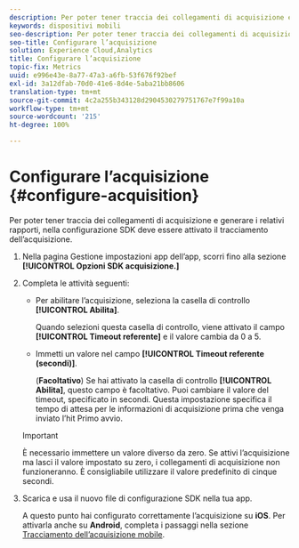 ```yaml
---
description: Per poter tener traccia dei collegamenti di acquisizione e generare i relativi rapporti, nella configurazione SDK deve essere attivato il tracciamento dell’acquisizione.
keywords: dispositivi mobili
seo-description: Per poter tener traccia dei collegamenti di acquisizione e generare i relativi rapporti, nella configurazione SDK deve essere attivato il tracciamento dell’acquisizione.
seo-title: Configurare l’acquisizione
solution: Experience Cloud,Analytics
title: Configurare l’acquisizione
topic-fix: Metrics
uuid: e996e43e-8a77-47a3-a6fb-53f676f92bef
exl-id: 3a12dfab-70d0-41e6-8d4e-5aba21bb8606
translation-type: tm+mt
source-git-commit: 4c2a255b343128d2904530279751767e7f99a10a
workflow-type: tm+mt
source-wordcount: '215'
ht-degree: 100%

---
```


# Configurare l’acquisizione {#configure-acquisition}

Per poter tener traccia dei collegamenti di acquisizione e generare i relativi rapporti, nella configurazione SDK deve essere attivato il tracciamento dell’acquisizione.

1. Nella pagina Gestione impostazioni app dell’app, scorri fino alla sezione **[!UICONTROL Opzioni SDK acquisizione.]**
1. Completa le attività seguenti:

   * Per abilitare l’acquisizione, seleziona la casella di controllo **[!UICONTROL Abilita]**.

      Quando selezioni questa casella di controllo, viene attivato il campo **[!UICONTROL Timeout referente]** e il valore cambia da 0 a 5.

   * Immetti un valore nel campo **[!UICONTROL Timeout referente (secondi)]**.

      (**Facoltativo**) Se hai attivato la casella di controllo **[!UICONTROL Abilita]**, questo campo è facoltativo. Puoi cambiare il valore del timeout, specificato in secondi. Questa impostazione specifica il tempo di attesa per le informazioni di acquisizione prima che venga inviato l’hit Primo avvio.
   >[!IMPORTANT]
   >È necessario immettere un valore diverso da zero. Se attivi l’acquisizione ma lasci il valore impostato su zero, i collegamenti di acquisizione non funzioneranno. È consigliabile utilizzare il valore predefinito di cinque secondi.

1. Scarica e usa il nuovo file di configurazione SDK nella tua app.

   A questo punto hai configurato correttamente l’acquisizione su **iOS**.
Per attivarla anche su **Android**, completa i passaggi nella sezione [Tracciamento dell’acquisizione mobile](/help/android/acquisition-main/acquisition.md).
